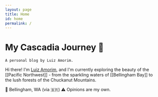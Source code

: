 ```yaml
---
layout: page
title: Home
id: home
permalink: /
---
```


# My Cascadia Journey 🌲
`A personal blog by Luiz Amorim.` 

Hi there! I'm [Luiz Amorim](https://www.linkedin.com/in/luizamorim/), and I'm currently exploring the beauty of the [[Pacific Northwest]] - from the sparkling waters of [[Bellingham Bay]] to the lush forests of the Chuckanut Mountains.

📍 Bellingham, WA (via 🇧🇷)
⚠️ Opinions are my own.

<style>
  .wrapper {
    max-width: 46em;
  }
</style>
